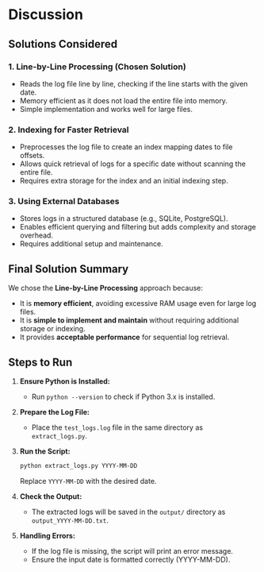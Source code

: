 # Discussion

## Solutions Considered

### 1. **Line-by-Line Processing (Chosen Solution)**
- Reads the log file line by line, checking if the line starts with the given date.
- Memory efficient as it does not load the entire file into memory.
- Simple implementation and works well for large files.

### 2. **Indexing for Faster Retrieval**
- Preprocesses the log file to create an index mapping dates to file offsets.
- Allows quick retrieval of logs for a specific date without scanning the entire file.
- Requires extra storage for the index and an initial indexing step.

### 3. **Using External Databases**
- Stores logs in a structured database (e.g., SQLite, PostgreSQL).
- Enables efficient querying and filtering but adds complexity and storage overhead.
- Requires additional setup and maintenance.

## Final Solution Summary
We chose the **Line-by-Line Processing** approach because:
- It is **memory efficient**, avoiding excessive RAM usage even for large log files.
- It is **simple to implement and maintain** without requiring additional storage or indexing.
- It provides **acceptable performance** for sequential log retrieval.

## Steps to Run

1. **Ensure Python is Installed:**
   - Run `python --version` to check if Python 3.x is installed.

2. **Prepare the Log File:**
   - Place the `test_logs.log` file in the same directory as `extract_logs.py`.

3. **Run the Script:**
   ```sh
   python extract_logs.py YYYY-MM-DD
   ```
   Replace `YYYY-MM-DD` with the desired date.

4. **Check the Output:**
   - The extracted logs will be saved in the `output/` directory as `output_YYYY-MM-DD.txt`.

5. **Handling Errors:**
   - If the log file is missing, the script will print an error message.
   - Ensure the input date is formatted correctly (YYYY-MM-DD).

